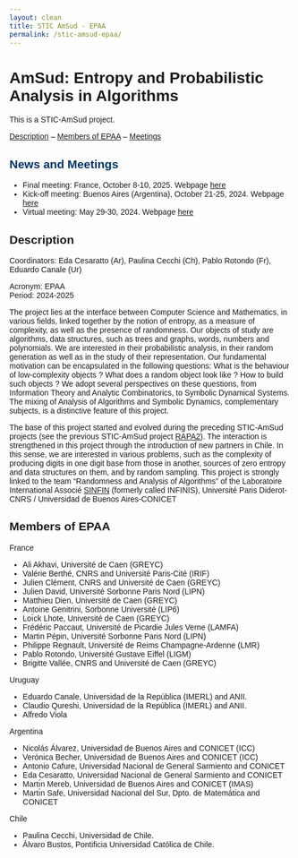 ```yaml
---
layout: clean
title: STIC AmSud - EPAA
permalink: /stic-amsud-epaa/
---
```




<style>
 .grid {
  display: flex;
 }
.column-left{ float: left; width: 33.333%; }
.column-right{ float: right; width: 33.333%; }
.column-center{ display: inline-block; width: 33.333%; }
body {
    font-family: Arial, sans-serif;
}
h2 {
    color: #003366;
}
.day {
    margin-bottom: 20px;
}
.session {
    margin-left: 20px;
}
.time {
    font-weight: bold;
}
.theme {
    font-style: italic;
    color: #666;
}
</style>

<h1>AmSud: Entropy and Probabilistic Analysis in Algorithms</h1>

<p>This is a STIC-AmSud project. </p>



<p><a href="#Description">Description</a> – <a href="#Members">Members of EPAA</a> – <a href="#Meetings">Meetings</a>   </p>



<h2 id="Meetings">News and Meetings </h2>



<ul><li>Final meeting: France, October 8-10, 2025. Webpage <a href="/stic-amsud-epaa/final-meeting/">here</a></li><li>Kick-off meeting: Buenos Aires (Argentina), October 21-25, 2024. Webpage <a href="/stic-amsud-epaa/kickoff-meeting/">here</a></li><li>Virtual meeting:  May 29-30, 2024. Webpage <a href="/stic-amsud-epaa/virtual-meeting/">here</a></li></ul>



<h2 id="Description"><a>Description</a></h2>



<p>Coordinators:  Eda Cesaratto (Ar), Paulina Cecchi (Ch), Pablo Rotondo (Fr), Eduardo Canale (Ur) </p>



<p>Acronym: EPAA<br> Period: 2024-2025</p>



<p>The project lies at the interface between Computer Science and 
Mathematics, in various fields, linked together by the notion of 
entropy, as a measure of complexity, as well as the presence of 
randomness. Our objects of study are algorithms, data structures, such 
as trees and graphs, words, numbers and polynomials. We are interested 
in their probabilistic analysis, in their random generation as well as 
in the study of their representation. Our fundamental motivation can be 
encapsulated in the following questions: What is the behaviour of 
low-complexity objects ? What does a random object look like ? How to 
build such objects ? We adopt several perspectives on these questions, 
from Information Theory and Analytic Combinatorics, to Symbolic 
Dynamical Systems. The mixing of Analysis of Algorithms and Symbolic 
Dynamics, complementary subjects, is a distinctive feature of this 
project. </p>



<p>The base of this project started and evolved during the preceding STIC-AmSud projects (see the previous STIC-AmSud project <a href="https://raofa-sinfin.greyc.fr/research/randomness-and-analysis-of-algorithms-2020-2021/index.html">RAPA2</a>).
 The interaction is strengthened in this project through the 
introduction of new partners in Chile. In this sense, we are interested 
in various problems, such as the complexity of producing digits in one 
digit base from those in another, sources of zero entropy and data 
structures on them, and by random sampling. This project is strongly 
linked to the team “Randomness and Analysis of Algorithms” of the 
Laboratoire International Associé <a href="http://www.irp-sinfin.org/">SINFIN</a> (formerly called INFINIS), Université Paris Diderot-CNRS / Universidad de Buenos Aires-CONICET</p>



<h2 id="Members"><a>Members of EPAA</a></h2>



<p>France</p>



<ul><li>  Ali Akhavi, Université de Caen (GREYC)</li><li>  Valérie Berthé, CNRS and Université Paris-Cité (IRIF)</li><li>  Julien Clément, CNRS and Université de Caen (GREYC)</li><li>  Julien David, Université Sorbonne Paris Nord (LIPN)</li><li>  Matthieu Dien, Université de Caen (GREYC)</li><li>  Antoine Genitrini, Sorbonne Université (LIP6)</li><li>  Loı̈ck Lhote, Université de Caen (GREYC)</li><li>  Frédéric Paccaut, Université de Picardie Jules Verne (LAMFA)</li><li>  Martin Pépin, Université Sorbonne Paris Nord (LIPN)</li><li>  Philippe Regnault, Université de Reims Champagne-Ardenne (LMR)</li><li>  Pablo Rotondo, Université Gustave Eiffel (LIGM)</li><li>  Brigitte Vallée, CNRS and Université de Caen (GREYC)</li></ul>



<p>Uruguay</p>



<ul><li>  Eduardo Canale, Universidad de la República (IMERL) and ANII.</li><li>  Claudio Qureshi, Universidad de la República (IMERL) and ANII.</li><li>   Alfredo Viola </li></ul>



<p>Argentina</p>



<ul><li>Nicolás Álvarez, Universidad de Buenos Aires and CONICET (ICC)</li><li> Verónica Becher, Universidad de Buenos Aires and CONICET (ICC)</li><li> Antonio Cafure, Universidad Nacional de General Sarmiento and CONICET</li><li> Eda Cesaratto, Universidad Nacional de General Sarmiento and CONICET</li><li> Martı́n Mereb, Universidad de Buenos Aires and CONICET (IMAS)</li><li> Martı́n Safe, Universidad Nacional del Sur, Dpto. de Matemática and CONICET</li></ul>



<p>Chile</p>



<ul><li>  Paulina Cecchi, Universidad de Chile.</li><li>  Álvaro Bustos, Pontificia Universidad Católica de Chile.</li></ul>
